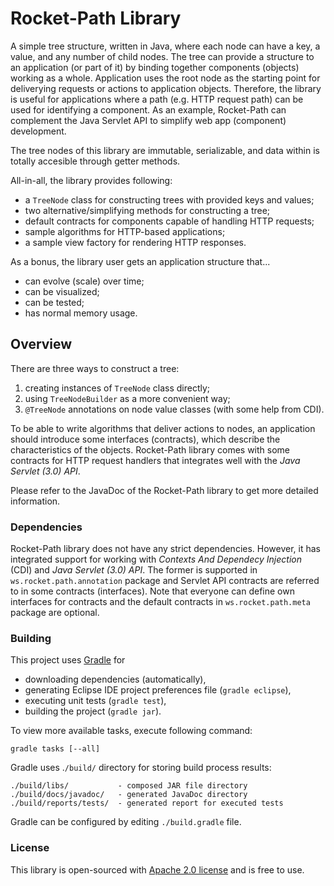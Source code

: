 Rocket-Path Library
===================

A simple tree structure, written in Java, where each node can have a key, a value, and any number of child nodes. The
tree can provide a structure to an application (or part of it) by binding together components (objects) working as a
whole. Application uses the root node as the starting point for deliverying requests or actions to application objects.
Therefore, the library is useful for applications where a path (e.g. HTTP request path) can be used for identifying a
component. As an example, Rocket-Path can complement the Java Servlet API to simplify web app (component) development.

The tree nodes of this library are immutable, serializable, and data within is totally accesible through getter methods.

All-in-all, the library provides following:

* a ``TreeNode`` class for constructing trees with provided keys and values;
* two alternative/simplifying methods for constructing a tree;
* default contracts for components capable of handling HTTP requests;
* sample algorithms for HTTP-based applications;
* a sample view factory for rendering HTTP responses.

As a bonus, the library user gets an application structure that...

* can evolve (scale) over time;
* can be visualized;
* can be tested;
* has normal memory usage.

Overview
--------

There are three ways to construct a tree:

1. creating instances of ``TreeNode`` class directly;
2. using ``TreeNodeBuilder`` as a more convenient way;
3. ``@TreeNode`` annotations on node value classes (with some help from CDI).

To be able to write algorithms that deliver actions to nodes, an application should introduce some interfaces
(contracts), which describe the characteristics of the objects. Rocket-Path library comes with some contracts for HTTP
request handlers that integrates well with the _Java Servlet (3.0) API_.

Please refer to the JavaDoc of the Rocket-Path library to get more detailed information.

### Dependencies ###

Rocket-Path library does not have any strict dependencies. However, it has integrated support for working with _Contexts
And Dependecy Injection_ (CDI) and _Java Servlet (3.0) API_. The former is supported in ``ws.rocket.path.annotation``
package and Servlet API contracts are referred to in some contracts (interfaces). Note that everyone can define own
interfaces for contracts and the default contracts in ``ws.rocket.path.meta`` package are optional.

### Building ###

This project uses [Gradle](http://www.gradle.org/) for

* downloading dependencies (automatically),
* generating Eclipse IDE project preferences file (``gradle eclipse``),
* executing unit tests (``gradle test``),
* building the project (``gradle jar``).

To view more available tasks, execute following command:

	gradle tasks [--all]

Gradle uses .``/build/`` directory for storing build process results:

	./build/libs/           - composed JAR file directory
	./build/docs/javadoc/   - generated JavaDoc directory
	./build/reports/tests/  - generated report for executed tests

Gradle can be configured by editing ``./build.gradle`` file.

### License ###

This library is open-sourced with [Apache 2.0 license](http://www.apache.org/licenses/LICENSE-2.0) and is free to use.
